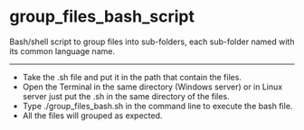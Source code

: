 # group_files_bash_script
Bash/shell script to group files into sub-folders, each sub-folder named with its common language name.

_________________________________________________________________________________________________________________

 - Take the .sh file and put it in the path that contain the files.
 - Open the Terminal in the same directory (Windows server) or in Linux server just put the .sh in the same directory of the files.
 - Type ./group_files_bash.sh in the command line to execute the bash file.
 - All the files will grouped as expected.
